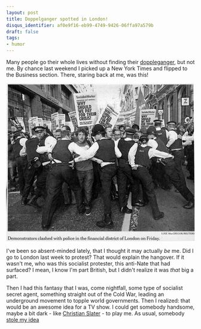 ```yaml
---
layout: post
title: Doppelganger spotted in London!
disqus_identifier: af0e9f16-eb99-4749-9426-06ffa97a579b
draft: false
tags:
- humor
---
```

Many people go their whole lives without finding their
[doppleganger](http://www.answers.com/doppelganger "look it up!"), but not me.
By chance last weekend I picked up a New York Times and flipped to the Business
section. There, staring back at me, was this!
<!--more-->
<p class="center">
  <a href="images/newspaper-doppleganger.jpg"><img
    class="size-medium aligncenter" title="My doppelganger... we ARE related!"
      src="images/newspaper-doppleganger.jpg" alt="Nate's doppleganger"></a></p>

I've been so absent-minded lately, that I thought it may actually _be_ me. Did I go to London
last week to protest? That would explain the hangover. If it wasn't me, who was this socialist
protester, this anti-Nate that had surfaced? I mean, I know I'm part British, but I didn't
realize it was _that_ big a part.

Then I had this fantasy that I was, come nightfall, some type of socialist secret agent,
something straight out of the Cold War, leading an underground movement to topple world
governments. Then I realized: that would be an awesome idea for a TV show. I could get somebody
handsome, maybe a bit dark - like
[Christian Slater](http://crime.about.com/od/famousdiduno/ig/celebrity_mugshots/slaterchristian.htm "ok maybe not THAT dark") - to play me. As usual, somebody
[stole my idea](http://www.nbc.com/My_Own_Worst_Enemy/ "Sponsored by Chevy?")
